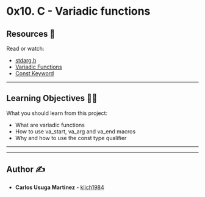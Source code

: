 # 0x10. C - Variadic functions

## Resources :eyes:
Read or watch:
* [stdarg.h](https://intranet.hbtn.io/rltoken/KNHC7kjcnZZCKDCHdXis4w)
* [Variadic Functions](https://intranet.hbtn.io/rltoken/VOS7s9X1ysxlU2X3xtCmFw)
* [Const Keyword](https://intranet.hbtn.io/rltoken/vxuoclIH_Hap9c7sciDnFQ)

---
## Learning Objectives :technologist:
What you should learn from this project:

* What are variadic functions
* How to use va_start, va_arg and va_end macros
* Why and how to use the const type qualifier

---
---

## Author :writing_hand:
* **Carlos Usuga Martinez** - [klich1984](https://github.com/klich1984)